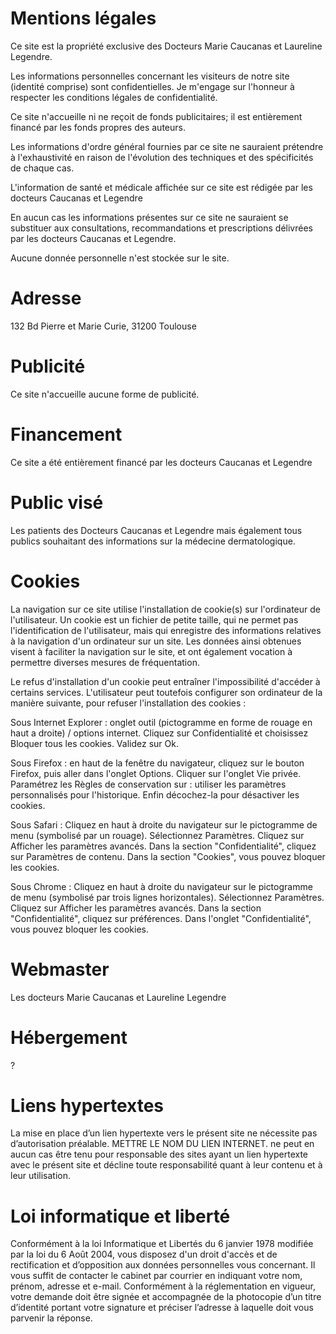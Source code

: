 # Mentions légales
Ce site est la propriété exclusive des Docteurs Marie Caucanas et Laureline Legendre.

Les informations personnelles concernant les visiteurs de notre site (identité comprise) sont confidentielles. Je m'engage sur l'honneur à respecter les conditions légales de confidentialité.

Ce site n'accueille ni ne reçoit de fonds publicitaires; il est entièrement financé par les fonds propres des auteurs.

Les informations d'ordre général fournies par ce site ne sauraient prétendre à l'exhaustivité en raison de l'évolution des techniques et des spécificités de chaque cas.

L'information de santé et médicale affichée sur ce site est rédigée par les docteurs Caucanas et Legendre

En aucun cas les informations présentes sur ce site ne sauraient se substituer aux consultations, recommandations et prescriptions délivrées par les docteurs Caucanas et Legendre.

Aucune donnée personnelle n'est stockée sur le site.

# Adresse
132 Bd Pierre et Marie Curie, 31200 Toulouse

# Publicité 
Ce site  n'accueille aucune forme de publicité.

# Financement 
Ce site a été entièrement financé par les docteurs Caucanas et Legendre

# Public visé 
Les patients des Docteurs Caucanas et Legendre mais également tous publics souhaitant des informations sur la médecine dermatologique.

# Cookies
La navigation sur ce site utilise l'installation de cookie(s) sur l'ordinateur de l'utilisateur. Un cookie est un fichier de petite taille, qui ne permet pas l'identification de l'utilisateur, mais qui enregistre des informations relatives à la navigation d'un ordinateur sur un site. Les données ainsi obtenues visent à faciliter la navigation sur le site, et ont également vocation à permettre diverses mesures de fréquentation.

Le refus d'installation d'un cookie peut entraîner l'impossibilité d'accéder à certains services. L'utilisateur peut toutefois configurer son ordinateur de la manière suivante, pour refuser l'installation des cookies :

Sous Internet Explorer : onglet outil (pictogramme en forme de rouage en haut a droite) / options internet. Cliquez sur Confidentialité et choisissez Bloquer tous les cookies. Validez sur Ok.

Sous Firefox : en haut de la fenêtre du navigateur, cliquez sur le bouton Firefox, puis aller dans l'onglet Options. Cliquer sur l'onglet Vie privée. Paramétrez les Règles de conservation sur : utiliser les paramètres personnalisés pour l'historique. Enfin décochez-la pour désactiver les cookies.

Sous Safari : Cliquez en haut à droite du navigateur sur le pictogramme de menu (symbolisé par un rouage). Sélectionnez Paramètres. Cliquez sur Afficher les paramètres avancés. Dans la section "Confidentialité", cliquez sur Paramètres de contenu. Dans la section "Cookies", vous pouvez bloquer les cookies.

Sous Chrome : Cliquez en haut à droite du navigateur sur le pictogramme de menu (symbolisé par trois lignes horizontales). Sélectionnez Paramètres. Cliquez sur Afficher les paramètres avancés. Dans la section "Confidentialité", cliquez sur préférences. Dans l'onglet "Confidentialité", vous pouvez bloquer les cookies.

# Webmaster 
Les docteurs Marie Caucanas et Laureline Legendre

# Hébergement 
?

# Liens hypertextes 
La mise en place d’un lien hypertexte vers le présent site ne nécessite pas d’autorisation préalable.
METTRE LE NOM DU LIEN INTERNET. ne peut en aucun cas être tenu pour responsable des sites ayant un lien hypertexte avec le présent site et décline toute responsabilité quant à leur contenu et à leur utilisation.

# Loi informatique et liberté 
Conformément à la loi Informatique et Libertés du 6 janvier 1978 modifiée par la loi du 6 Août 2004, vous disposez d'un droit d'accès et de rectification et d’opposition aux données personnelles vous concernant.
Il vous suffit de contacter le cabinet par courrier en indiquant votre nom, prénom, adresse et e-mail. Conformément à la réglementation en vigueur, votre demande doit être signée et accompagnée de la photocopie d’un titre d’identité portant votre signature et préciser l’adresse à laquelle doit vous parvenir la réponse.

